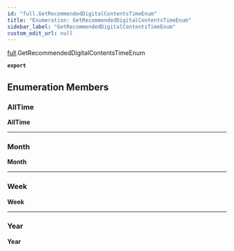 ```yaml
---
id: "full.GetRecommendedDigitalContentsTimeEnum"
title: "Enumeration: GetRecommendedDigitalContentsTimeEnum"
sidebar_label: "GetRecommendedDigitalContentsTimeEnum"
custom_edit_url: null
---
```


[full](../namespaces/full.md).GetRecommendedDigitalContentsTimeEnum

**`export`**

## Enumeration Members

### AllTime

 **AllTime**

___

### Month

 **Month**

___

### Week

 **Week**

___

### Year

 **Year**
